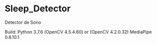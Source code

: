 # Sleep_Detector
Detector de Sono

Build:
Python 3.7.6
(OpenCV 4.5.4.60) or (OpenCV 4.2.0.32)
MediaPipe 0.8.10.1
